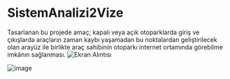 # SistemAnalizi2Vize
Tasarlanan bu projede amaç; kapalı veya açık otoparklarda giriş ve çıkışlarda araçların zaman kaybı yaşamadan bu noktalardan geliştirilecek olan arayüz ile birlikte araç sahibinin otoparkı internet ortamında görebilme imkânın sağlanması.
![Ekran Alıntısı](https://user-images.githubusercontent.com/117578845/234387044-efdbacc6-1133-4355-978c-4d9c6090646f.PNG)

![image](https://user-images.githubusercontent.com/117578845/234388306-1a488cb4-1369-4010-b89e-e7569cbf4ccc.png)



